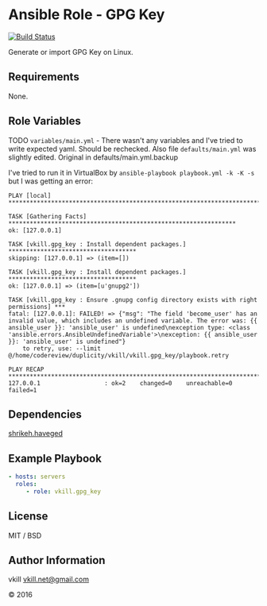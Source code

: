 Ansible Role - GPG Key
=========

[![Build Status](https://travis-ci.org/vkill/ansible-role-gpg_key.svg?branch=master)](https://travis-ci.org/vkill/ansible-role-gpg_key)

Generate or import GPG Key on Linux.

Requirements
------------

None.

Role Variables
--------------

TODO 
```variables/main.yml``` - There wasn't any variables and I've tried to write expected yaml. Should be rechecked.
Also file ```defaults/main.yml``` was slightly edited. Original in defaults/main.yml.backup

I've tried to run it in VirtualBox by
```ansible-playbook playbook.yml -k -K -s```
but I was getting an error:
```
PLAY [local] **************************************************************************

TASK [Gathering Facts] ****************************************************************
ok: [127.0.0.1]

TASK [vkill.gpg_key : Install dependent packages.] ************************************
skipping: [127.0.0.1] => (item=[]) 

TASK [vkill.gpg_key : Install dependent packages.] ************************************
ok: [127.0.0.1] => (item=[u'gnupg2'])

TASK [vkill.gpg_key : Ensure .gnupg config directory exists with right permissions] ***
fatal: [127.0.0.1]: FAILED! => {"msg": "The field 'become_user' has an invalid value, which includes an undefined variable. The error was: {{ ansible_user }}: 'ansible_user' is undefined\nexception type: <class 'ansible.errors.AnsibleUndefinedVariable'>\nexception: {{ ansible_user }}: 'ansible_user' is undefined"}
	to retry, use: --limit @/home/codereview/duplicity/vkill/vkill.gpg_key/playbook.retry

PLAY RECAP ****************************************************************************
127.0.0.1                  : ok=2    changed=0    unreachable=0    failed=1   
```



Dependencies
------------

[shrikeh.haveged](https://github.com/shrikeh-ansible-roles/ansible-haveged)

Example Playbook
----------------

```yaml
- hosts: servers
  roles:
     - role: vkill.gpg_key
```

License
-------

MIT / BSD

Author Information
------------------

vkill <vkill.net@gmail.com>

&copy; 2016
